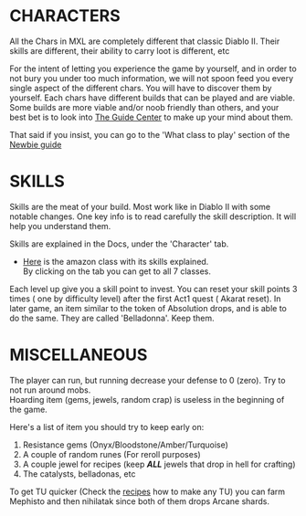 # CHARACTERS

All the Chars in MXL are completely different that classic Diablo II. Their skills are different, their ability to carry loot is different, etc

For the intent of letting you experience the game by yourself, and in order to not bury you under too much information, we will not spoon feed you every single aspect of the different chars. You will have to discover them by yourself. Each chars have different builds that can be played and are viable. Some builds are more viable and/or noob friendly than others, and your best bet is to look into [The Guide Center](https://forum.median-xl.com/viewforum.php?f=40) to make up your mind about them.

That said if you insist, you can go to the 'What class to play' section of the [Newbie guide](https://forum.median-xl.com/viewtopic.php?f=40&t=34407)

# SKILLS

Skills are the meat of your build. Most work like in Diablo II with some notable changes. One key info is to read carefully the skill description. It will help you understand them.  

Skills are explained in the Docs, under the 'Character' tab.  
- [Here](https://docs.median-xl.com/doc/class/amazon) is the amazon class with its skills explained.  
By clicking on the tab you can get to all 7 classes. 

Each level up give you a skill point to invest. You can reset your skill points 3 times ( one by difficulty level) after the first Act1 quest ( Akarat reset). In later game, an item similar to the token of Absolution drops, and is able to do the same. They are called 'Belladonna'. Keep them.

# MISCELLANEOUS

The player can run, but running decrease your defense to 0 (zero). Try to not run around mobs.  
Hoarding item (gems, jewels, random crap) is useless in the beginning of the game.

Here's a list of item you should try to keep early on:  
1. Resistance gems (Onyx/Bloodstone/Amber/Turquoise)  
2. A couple of  random runes (For reroll purposes)  
3. A couple jewel for recipes (keep ***ALL*** jewels that drop in hell for crafting)  
4. The catalysts, belladonas, etc  

To get TU quicker (Check the [recipes](https://docs.median-xl.com/doc/items/cube) how to make any TU) you can farm Mephisto and then nihilatak since both of them drops Arcane shards.